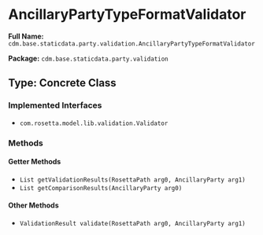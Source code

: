 # AncillaryPartyTypeFormatValidator

**Full Name:** `cdm.base.staticdata.party.validation.AncillaryPartyTypeFormatValidator`

**Package:** `cdm.base.staticdata.party.validation`

## Type: Concrete Class

### Implemented Interfaces

- `com.rosetta.model.lib.validation.Validator`

### Methods

#### Getter Methods

- `List getValidationResults(RosettaPath arg0, AncillaryParty arg1)`
- `List getComparisonResults(AncillaryParty arg0)`

#### Other Methods

- `ValidationResult validate(RosettaPath arg0, AncillaryParty arg1)`

